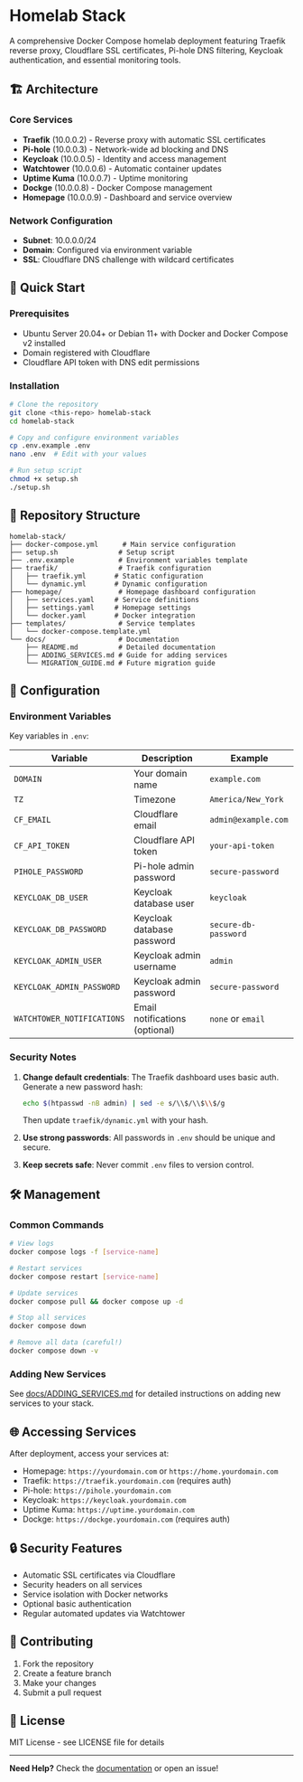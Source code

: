 # Homelab Stack

A comprehensive Docker Compose homelab deployment featuring Traefik reverse proxy, Cloudflare SSL certificates, Pi-hole DNS filtering, Keycloak authentication, and essential monitoring tools.

## 🏗️ Architecture

### Core Services
- **Traefik** (10.0.0.2) - Reverse proxy with automatic SSL certificates
- **Pi-hole** (10.0.0.3) - Network-wide ad blocking and DNS
- **Keycloak** (10.0.0.5) - Identity and access management
- **Watchtower** (10.0.0.6) - Automatic container updates
- **Uptime Kuma** (10.0.0.7) - Uptime monitoring
- **Dockge** (10.0.0.8) - Docker Compose management
- **Homepage** (10.0.0.9) - Dashboard and service overview

### Network Configuration
- **Subnet**: 10.0.0.0/24
- **Domain**: Configured via environment variable
- **SSL**: Cloudflare DNS challenge with wildcard certificates

## 🚀 Quick Start

### Prerequisites
- Ubuntu Server 20.04+ or Debian 11+ with Docker and Docker Compose v2 installed
- Domain registered with Cloudflare
- Cloudflare API token with DNS edit permissions

### Installation

```bash
# Clone the repository
git clone <this-repo> homelab-stack
cd homelab-stack

# Copy and configure environment variables
cp .env.example .env
nano .env  # Edit with your values

# Run setup script
chmod +x setup.sh
./setup.sh
```

## 📁 Repository Structure

```
homelab-stack/
├── docker-compose.yml      # Main service configuration
├── setup.sh               # Setup script
├── .env.example           # Environment variables template
├── traefik/               # Traefik configuration
│   ├── traefik.yml       # Static configuration
│   └── dynamic.yml       # Dynamic configuration
├── homepage/              # Homepage dashboard configuration
│   ├── services.yaml     # Service definitions
│   ├── settings.yaml     # Homepage settings
│   └── docker.yaml       # Docker integration
├── templates/             # Service templates
│   └── docker-compose.template.yml
└── docs/                  # Documentation
    ├── README.md          # Detailed documentation
    ├── ADDING_SERVICES.md # Guide for adding services
    └── MIGRATION_GUIDE.md # Future migration guide
```

## 🔧 Configuration

### Environment Variables

Key variables in `.env`:

| Variable | Description | Example |
|----------|-------------|---------|
| `DOMAIN` | Your domain name | `example.com` |
| `TZ` | Timezone | `America/New_York` |
| `CF_EMAIL` | Cloudflare email | `admin@example.com` |
| `CF_API_TOKEN` | Cloudflare API token | `your-api-token` |
| `PIHOLE_PASSWORD` | Pi-hole admin password | `secure-password` |
| `KEYCLOAK_DB_USER` | Keycloak database user | `keycloak` |
| `KEYCLOAK_DB_PASSWORD` | Keycloak database password | `secure-db-password` |
| `KEYCLOAK_ADMIN_USER` | Keycloak admin username | `admin` |
| `KEYCLOAK_ADMIN_PASSWORD` | Keycloak admin password | `secure-password` |
| `WATCHTOWER_NOTIFICATIONS` | Email notifications (optional) | `none` or `email` |

### Security Notes

1. **Change default credentials**: The Traefik dashboard uses basic auth. Generate a new password hash:
   ```bash
   echo $(htpasswd -nB admin) | sed -e s/\\$/\\$\\$/g
   ```
   Then update `traefik/dynamic.yml` with your hash.

2. **Use strong passwords**: All passwords in `.env` should be unique and secure.

3. **Keep secrets safe**: Never commit `.env` files to version control.

## 🛠️ Management

### Common Commands

```bash
# View logs
docker compose logs -f [service-name]

# Restart services
docker compose restart [service-name]

# Update services
docker compose pull && docker compose up -d

# Stop all services
docker compose down

# Remove all data (careful!)
docker compose down -v
```

### Adding New Services

See [docs/ADDING_SERVICES.md](docs/ADDING_SERVICES.md) for detailed instructions on adding new services to your stack.

## 🌐 Accessing Services

After deployment, access your services at:
- Homepage: `https://yourdomain.com` or `https://home.yourdomain.com`
- Traefik: `https://traefik.yourdomain.com` (requires auth)
- Pi-hole: `https://pihole.yourdomain.com`
- Keycloak: `https://keycloak.yourdomain.com`
- Uptime Kuma: `https://uptime.yourdomain.com`
- Dockge: `https://dockge.yourdomain.com` (requires auth)

## 🔒 Security Features

- Automatic SSL certificates via Cloudflare
- Security headers on all services
- Service isolation with Docker networks
- Optional basic authentication
- Regular automated updates via Watchtower

## 🤝 Contributing

1. Fork the repository
2. Create a feature branch
3. Make your changes
4. Submit a pull request

## 📝 License

MIT License - see LICENSE file for details

---

**Need Help?** Check the [documentation](docs/README.md) or open an issue!
